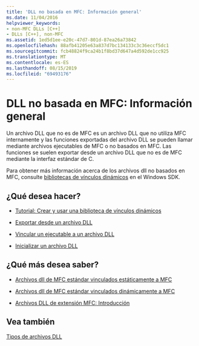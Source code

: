 ```yaml
---
title: 'DLL no basada en MFC: Información general'
ms.date: 11/04/2016
helpviewer_keywords:
- non-MFC DLLs [C++]
- DLLs [C++], non-MFC
ms.assetid: 1ed5d1ee-e20c-47d7-801d-87ea26a73842
ms.openlocfilehash: 88afb41205e63a837d7bc134133c3c36eccf5dc1
ms.sourcegitcommit: fcb48824f9ca24b1f8bd37d647a4d592de1cc925
ms.translationtype: MT
ms.contentlocale: es-ES
ms.lasthandoff: 08/15/2019
ms.locfileid: "69493176"
---
```

# <a name="non-mfc-dlls-overview"></a>DLL no basada en MFC: Información general

Un archivo DLL que no es de MFC es un archivo DLL que no utiliza MFC internamente y las funciones exportadas del archivo DLL se pueden llamar mediante archivos ejecutables de MFC o no basados en MFC. Las funciones se suelen exportar desde un archivo DLL que no es de MFC mediante la interfaz estándar de C.

Para obtener más información acerca de los archivos dll no basados en MFC, consulte [bibliotecas de vínculos dinámicos](/windows/win32/dlls/dynamic-link-libraries) en el Windows SDK.

## <a name="what-do-you-want-to-do"></a>¿Qué desea hacer?

- [Tutorial: Crear y usar una biblioteca de vínculos dinámicos](walkthrough-creating-and-using-a-dynamic-link-library-cpp.md)

- [Exportar desde un archivo DLL](exporting-from-a-dll.md)

- [Vincular un ejecutable a un archivo DLL](linking-an-executable-to-a-dll.md)

- [Inicializar un archivo DLL](run-time-library-behavior.md#initializing-a-dll)

## <a name="what-do-you-want-to-know-more-about"></a>¿Qué más desea saber?

- [Archivos dll de MFC estándar vinculados estáticamente a MFC](regular-dlls-statically-linked-to-mfc.md)

- [Archivos dll de MFC estándar vinculados dinámicamente a MFC](regular-dlls-dynamically-linked-to-mfc.md)

- [Archivos DLL de extensión MFC: Introducción](extension-dlls-overview.md)

## <a name="see-also"></a>Vea también

[Tipos de archivos DLL](kinds-of-dlls.md)
